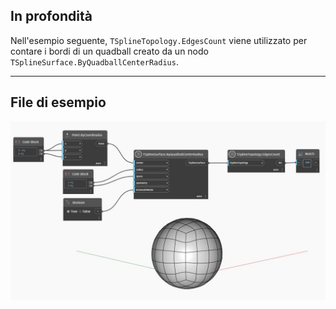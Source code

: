 ## In profondità
Nell'esempio seguente, `TSplineTopology.EdgesCount` viene utilizzato per contare i bordi di un quadball creato da un nodo `TSplineSurface.ByQuadballCenterRadius`.
___
## File di esempio

![TSplineTopology.EdgesCount](./Autodesk.DesignScript.Geometry.TSpline.TSplineTopology.EdgesCount_img.jpg)
